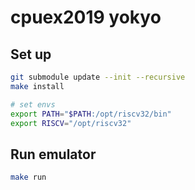 # cpuex2019 yokyo

## Set up

```sh
git submodule update --init --recursive
make install

# set envs
export PATH="$PATH:/opt/riscv32/bin"
export RISCV="/opt/riscv32"
```

## Run emulator

```sh
make run
```
